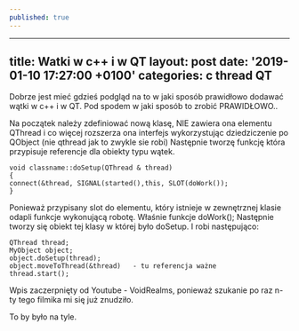 ```yaml
---
published: true
---
```

---
title: Watki w c++ i w QT
layout: post
date: '2019-01-10 17:27:00 +0100'
categories: c thread QT
---

Dobrze jest mieć gdzieś podgląd na to w jaki sposób prawidłowo dodawać wątki w c++ i w QT. Pod spodem w jaki sposób to zrobić PRAWIDŁOWO..

Na początek należy zdefiniować nową klasę, NIE zawiera ona elementu QThread i co więcej rozszerza ona interfejs wykorzystując dziedziczenie po QObject (nie qthread jak to zwykle sie robi) Następnie tworzę funkcję która przypisuje referencje dla obiekty typu wątek. 

```
void classname::doSetup(QThread & thread)
{
connect(&thread, SIGNAL(started(),this, SLOT(doWork());
}

```

Ponieważ przypisany slot do elementu, który istnieje w zewnętrznej klasie odapli funkcje wykonującą robotę. Właśnie funkcje doWork(); Następnie tworzy się obiekt tej klasy w której było doSetup. I robi następująco:
```
QThread thread;
MyObject object;
object.doSetup(thread);
object.moveToThread(&thread)   - tu referencja ważne
thread.start();
```
Wpis zaczerpnięty od Youtube  - VoidRealms, ponieważ szukanie po raz n-ty tego filmika mi się już znudziło. 



To by było na tyle.
